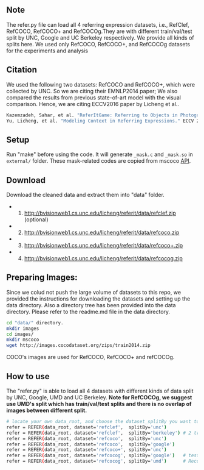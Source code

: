 ## Note
The refer.py file can load all 4 referring expression datasets, i.e., RefClef, RefCOCO, RefCOCO+ and RefCOCOg.They are with different train/val/test split by UNC, Google and UC Berkeley respectively. We provide all kinds of splits here. We used only RefCOCO, RefCOCO+, and RefCOCOg datasets for the experiments and analysis
<!--<table width="100%">
<tr>
<td><img src="http://bvisionweb1.cs.unc.edu/licheng/referit/refer_example.jpg", alt="Mountain View" width="95%"></td>
</tr>
</table>-->

## Citation
We used the following two datasets: RefCOCO and RefCOCO+, which were collected by UNC. So we are citing their EMNLP2014 paper; We also compared the results from previous state-of-art model with the visual comparison. Hence, we are citing ECCV2016 paper by Licheng et al..
```bash
Kazemzadeh, Sahar, et al. "ReferItGame: Referring to Objects in Photographs of Natural Scenes." EMNLP 2014.
Yu, Licheng, et al. "Modeling Context in Referring Expressions." ECCV 2016.
```

## Setup
Run "make" before using the code.
It will generate ``_mask.c`` and ``_mask.so`` in ``external/`` folder.
These mask-related codes are copied from mscoco [API](https://github.com/pdollar/coco).

## Download
Download the cleaned data and extract them into "data" folder.
- 1) http://bvisionweb1.cs.unc.edu/licheng/referit/data/refclef.zip (optional)
- 2) http://bvisionweb1.cs.unc.edu/licheng/referit/data/refcoco.zip
- 3) http://bvisionweb1.cs.unc.edu/licheng/referit/data/refcoco+.zip 
- 4) http://bvisionweb1.cs.unc.edu/licheng/referit/data/refcocog.zip 

## Preparing Images:
Since we colud not push the large volume of datasets to this repo, we provided the instructions for downloading the datasets and setting up the data directory. Also a directory tree has been provided into the data directory. Please refer to the readme.md file in the data directory.
```bash
cd "data/" directory.
mkdir images
cd images/
mkdir mscoco
wget http://images.cocodataset.org/zips/train2014.zip
```
COCO's images are used for RefCOCO, RefCOCO+ and refCOCOg.

## How to use
The "refer.py" is able to load all 4 datasets with different kinds of data split by UNC, Google, UMD and UC Berkeley.
**Note for RefCOCOg, we suggest use UMD's split which has train/val/test splits and there is no overlap of images between different split.**
```bash
# locate your own data_root, and choose the dataset_splitBy you want to use
refer = REFER(data_root, dataset='refclef',  splitBy='unc')
refer = REFER(data_root, dataset='refclef',  splitBy='berkeley') # 2 train and 1 test images missed
refer = REFER(data_root, dataset='refcoco',  splitBy='unc')
refer = REFER(data_root, dataset='refcoco',  splitBy='google')
refer = REFER(data_root, dataset='refcoco+', splitBy='unc')
refer = REFER(data_root, dataset='refcocog', splitBy='google')   # test split not released yet
refer = REFER(data_root, dataset='refcocog', splitBy='umd')      # Recommended, including train/val/test
```


<!-- refs(dataset).p contains list of refs, where each ref is
{ref_id, ann_id, category_id, file_name, image_id, sent_ids, sentences}
ignore filename

Each sentences is a list of sent
{arw, sent, sent_id, tokens}
 -->
